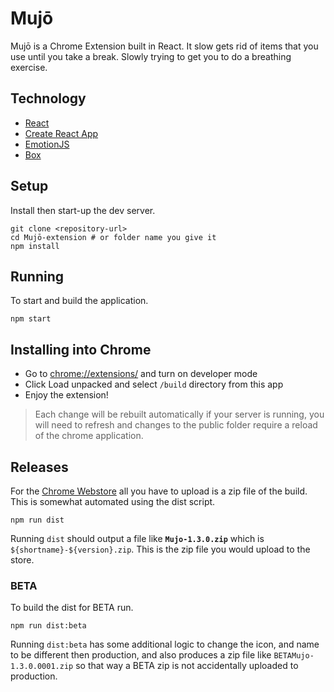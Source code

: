 # Mujō

Mujō is a Chrome Extension built in React. It slow gets rid of items that you use until you take a break. Slowly trying to get you to do a breathing exercise.

## Technology

- [React](https://github.com/facebook/react)
- [Create React App](https://github.com/facebook/create-react-app)
- [EmotionJS](https://emotion.sh/docs/)
- [Box](https://github.com/mujo-code/box)

## Setup

Install then start-up the dev server.

```shell
git clone <repository-url>
cd Mujō-extension # or folder name you give it
npm install
```

## Running

To start and build the application.

```shell
npm start
```

## Installing into Chrome

- Go to [chrome://extensions/](chrome://extensions/) and turn on developer mode
- Click Load unpacked and select `/build` directory from this app
- Enjoy the extension!

> Each change will be rebuilt automatically if your server is running, you will need to refresh and changes to the public folder require a reload of the chrome application.

## Releases

For the [Chrome Webstore](https://chrome.google.com/webstore/category/extensions) all you have to upload is a zip file of the build. This is somewhat automated using the dist script.

```shell
npm run dist
```

Running `dist` should output a file like **`Mujo-1.3.0.zip`** which is `${shortname}-${version}.zip`. This is the zip file you would upload to the store.

### BETA

To build the dist for BETA run.

```shell
npm run dist:beta
```

Running `dist:beta` has some additional logic to change the icon, and name to be different then production, and also produces a zip file like `BETAMujo-1.3.0.0001.zip` so that way a BETA zip is not accidentally uploaded to production.
